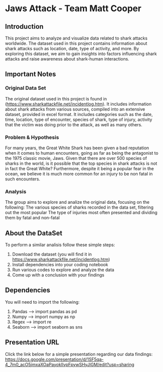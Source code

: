 # Jaws Attack - Team Matt Cooper

## Introduction
This project aims to analyze and visualize data related to shark attacks worldwide. The dataset used in this project contains information about shark attacks such as location, date, type of activity, and more. By exploring this dataset, we aim to gain insights into factors influencing shark attacks and raise awareness about shark-human interactions.

## Important Notes

  ### Original Data Set
  The original dataset used in this project is found in (https://www.sharkattackfile.net/incidentlog.htm). It includes information about shark attacks from various sources, compiled      into an extensive dataset, provided in excel format. It includes categories such as the date, time, location, type of encounter, species of shark, type of injury, activity that the     victim was doing prior to the attack, as well as many others.
  
  ### Problem & Hypothesis
  For many years, the Great White Shark has been given a bad reputation when it comes to human encounters, going as far as being the antagonist to the 1975 classic movie, Jaws. Given     that there are over 500 species of sharks in the world, is it possible that the top species in shark attacks is not in fact the Great White? Furthermore, despite it being a popular     fear in the ocean, we believe it is much more common for an injury to be non fatal in such encounters.
  
  ### Analysis
  The group aims to explore and analize the original data, focusing on the following:
    The various species of sharks recorded in the data set, filtering out the most popular
    The type of injuries most often presented and dividing them by fatal and non-fatal
    
## About the DataSet
To perform a similar analisis follow these simple steps:
1.  Download the dataset (you will find it in https://www.sharkattackfile.net/incidentlog.htm)
2.  Install dependencies into your coding notebook
3.  Run various codes to explore and analyze the data
4.  Come up with a conclusion with your findings

## Dependencies
You will need to import the following:
1. Pandas --> import pandas as pd
2. Numpy --> import numpy as np
4. Regex --> import re
5. Seaborn --> import seaborn as sns

## Presentation URL
Click the link below for a simple presentation regarding our data findings:
https://docs.google.com/presentation/d/1SF5qa-4_7m0_acO5jmxaXOaPayokIlvpFpywSHyJlGM/edit?usp=sharing
